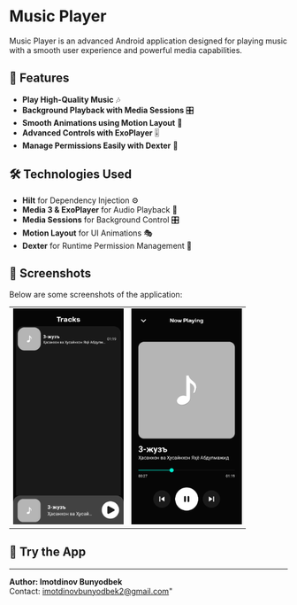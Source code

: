 # Music Player

Music Player is an advanced Android application designed for playing music with a smooth user experience and powerful media capabilities.

## 🎵 Features

- **Play High-Quality Music** 🎶
- **Background Playback with Media Sessions** 🎛
- **Smooth Animations using Motion Layout** 🔄
- **Advanced Controls with ExoPlayer** 🎚
- **Manage Permissions Easily with Dexter** 📂

## 🛠 Technologies Used

- **Hilt** for Dependency Injection ⚙️
- **Media 3 & ExoPlayer** for Audio Playback 🎵
- **Media Sessions** for Background Control 🎛
- **Motion Layout** for UI Animations 🎭
- **Dexter** for Runtime Permission Management 🛑

## 📸 Screenshots

Below are some screenshots of the application:

<table>
  <tr>
    <td><img src="images/playlist.png" alt="Playlist Screen" width="200"/></td>
    <td><img src="images/now_playing.png" alt="Now Playing" width="200"/></td>
  </tr>
</table>

## 🚀 Try the App

---

**Author: Imotdinov Bunyodbek**  
Contact: [imotdinovbunyodbek2@gmail.com](mailto:imotdinovbunyodbek2@gmail.com)"
